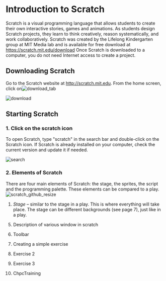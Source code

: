 # Introduction to Scratch 
Scratch is a visual programming language that allows students to create their own interactive stories, games and animations. As students design Scratch projects, they learn to think creatively, reason systematically, and work collaboratively. Scratch was created by the Lifelong Kindergarten group at MIT Media lab and is available for free download at https://scratch.mit.edu/download  Once Scratch is downloaded to a computer, you do not need Internet access to create a project.

## Downloading Scratch
Go to the Scratch website at http://scratch.mit.edu. From the home screen, click on![download_tab](https://github.com/user-attachments/assets/95e3307c-74db-4155-8220-7f30204c6d04)


![download](https://github.com/user-attachments/assets/710e9761-6209-4d2a-84a4-f6a4ba371e68)


## Starting Scratch

### 1. Click on the scratch icon

To open Scratch, type "scratch" in the search bar and double-click on the Scratch icon. If Scratch is already installed on your computer, check the current version and update it if needed. 


![search](https://github.com/user-attachments/assets/c2751d0b-f96a-4537-82dc-c689300b0d9b)


### 2. Elements of Scratch

There are four main elements of Scratch: the stage, the sprites, the script and the programming palette. These elements can be compared to a play.
![scratch_github_resize](https://github.com/user-attachments/assets/6d22179f-533e-494a-a7f4-089ac36f2942)

1) *Stage* – similar to the stage in a play. This is where everything will take place. The stage can be different backgrounds (see page 7), just like in a play.



5. Description of various window in scratch

6. Toolbar

7. Creating a simple exercise

8. Exercise 2

9. Exercise 3

10. ChpcTraining


